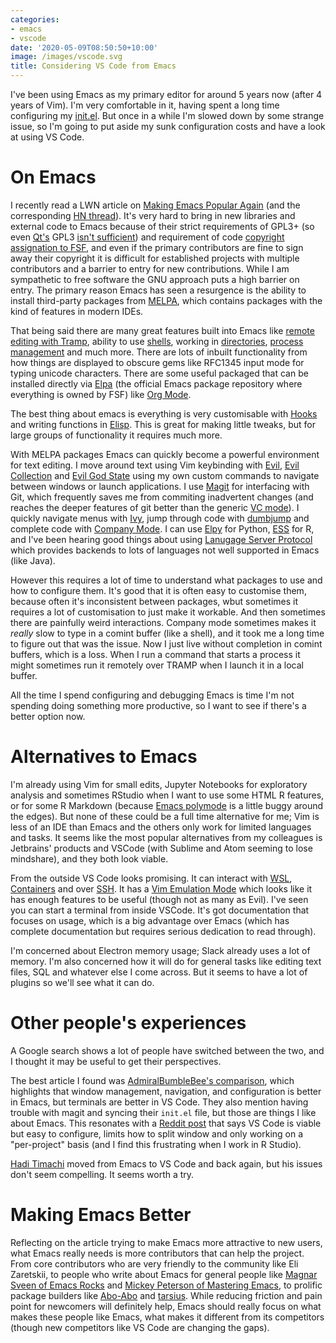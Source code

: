 ```yaml
---
categories:
- emacs
- vscode
date: '2020-05-09T08:50:50+10:00'
image: /images/vscode.svg
title: Considering VS Code from Emacs
---
```


I've been using Emacs as my primary editor for around 5 years now (after 4 years of Vim).
I'm very comfortable in it, having spent a long time configuring my [init.el](https://github.com/EdwardJRoss/dotfiles/blob/master/emacs.d/init.el).
But once in a while I'm slowed down by some strange issue, so I'm going to put aside my sunk configuration costs and have a look at using VS Code.

# On Emacs

I recently read a LWN article on [Making Emacs Popular Again](https://lwn.net/SubscriberLink/819452/1480c3a59d3d9093/) (and the corresponding [HN thread](https://news.ycombinator.com/item?id=23107123)).
It's very hard to bring in new libraries and external code to Emacs because of their strict requirements of GPL3+ (so even [Qt's](https://www.qt.io/) GPL3 [isn't sufficient](https://lwn.net/ml/emacs-devel/E1jPGhC-0003i1-W4@fencepost.gnu.org/)) and requirement of code [copyright assignation to FSF](https://www.gnu.org/software/emacs/manual/html_node/emacs/Copyright-Assignment.html), and even if the primary contributors are fine to sign away their copyright it is difficult for established projects with multiple contributors and a barrier to entry for new contributions.
While I am sympathetic to free software the GNU approach puts a high barrier on entry.
The primary reason Emacs has seen a resurgence is the ability to install third-party packages from [MELPA](https://melpa.org/), which contains packages with the kind of features in modern IDEs.

That being said there are many great features built into Emacs like [remote editing with Tramp](https://www.gnu.org/software/emacs/manual/html_node/tramp/Quick-Start-Guide.html), ability to use [shells](https://www.masteringemacs.org/article/running-shells-in-emacs-overview), working in [directories](https://www.gnu.org/software/emacs/manual/html_node/emacs/Dired.html), [process management](https://www.masteringemacs.org/article/displaying-interacting-processes-proced) and much more.
There are lots of inbuilt functionality from how things are displayed to obscure gems like RFC1345 input mode for typing unicode characters.
There are some useful packaged that can be installed directly via [Elpa](https://elpa.gnu.org/) (the official Emacs package repository where everything is owned by FSF) like [Org Mode](https://orgmode.org/).

The best thing about emacs is everything is very customisable with [Hooks](https://www.gnu.org/software/emacs/manual/html_node/emacs/Hooks.html) and writing functions in [Elisp](https://www.gnu.org/software/emacs/manual/html_node/elisp/).
This is great for making little tweaks, but for large groups of functionality it requires much more.

With MELPA packages Emacs can quickly become a powerful environment for text editing.
I move around text using Vim keybinding with [Evil](https://github.com/emacs-evil/evil), [Evil Collection](https://github.com/emacs-evil/evil-collection/) and [Evil God State](https://github.com/gridaphobe/evil-god-state/) using my own custom commands to navigate between windows or launch applications.
I use [Magit](https://magit.vc/) for interfacing with Git, which frequently saves me from commiting inadvertent changes (and reaches the deeper features of git better than the generic [VC mode](https://www.gnu.org/software/emacs/manual/html_node/emacs/Version-Control.html)).
I quickly navigate menus with [Ivy](https://github.com/abo-abo/swiper), jump through code with [dumbjump](https://github.com/jacktasia/dumb-jump) and complete code with [Company Mode](https://company-mode.github.io/).
I can use [Elpy](https://github.com/jorgenschaefer/elpy) for Python, [ESS](https://ess.r-project.org/) for R, and I've been hearing good things about using [Lanugage Server Protocol](https://emacs-lsp.github.io/lsp-mode/) which provides backends to lots of languages not well supported in Emacs (like Java).

However this requires a lot of time to understand what packages to use and how to configure them.
It's good that it is often easy to customise them, because often it's inconsistent between packages, wbut sometimes it requires a lot of customisation to just make it workable.
And then sometimes there are painfully weird interactions.
Company mode sometimes makes it *really* slow to type in a comint buffer (like a shell), and it took me a long time to figure out that was the issue.
Now I just live without completion in comint buffers, which is a loss.
When I run a command that starts a process it might sometimes run it remotely over TRAMP when I launch it in a local buffer.

All the time I spend configuring and debugging Emacs is time I'm not spending doing something more productive, so I want to see if there's a better option now.

# Alternatives to Emacs

I'm already using Vim for small edits, Jupyter Notebooks for exploratory analysis and sometimes RStudio when I want to use some HTML R features, or for some R Markdown (because [Emacs polymode](https://github.com/polymode/polymode) is a little buggy around the edges).
But none of these could be a full time alternative for me; Vim is less of an IDE than Emacs and the others only work for limited languages and tasks.
It seems like the most popular alternatives from my colleagues is Jetbrains' products and VSCode (with Sublime and Atom seeming to lose mindshare), and they both look viable.

From the outside VS Code looks promising.
It can interact with [WSL](https://code.visualstudio.com/docs/remote/wsl), [Containers](https://code.visualstudio.com/docs/containers/overview) and over [SSH](https://code.visualstudio.com/docs/remote/ssh).
It has a [Vim Emulation Mode](https://github.com/VSCodeVim/Vim) which looks like it has enough features to be useful (though not as many as Evil).
I've seen you can start a terminal from inside VSCode.
It's got documentation that focuses on usage, which is a big advantage over Emacs (which has complete documentation but requires serious dedication to read through).

I'm concerned about Electron memory usage; Slack already uses a lot of memory.
I'm also concerned how it will do for general tasks like editing text files, SQL and whatever else I come across.
But it seems to have a lot of plugins so we'll see what it can do.

# Other people's experiences

A Google search shows a lot of people have switched between the two, and I thought it may be useful to get their perspectives.

The best article I found was [AdmiralBumbleBee's comparison](https://www.admiralbumblebee.com/programming/2020/01/04/Six-months-VS-Code.html), which highlights that window management, navigation, and configuration is better in Emacs, but terminals are better in VS Code.
They also mention having trouble with magit and syncing their `init.el` file, but those are things I like about Emacs.
This resonates with a [Reddit post](https://www.reddit.com/r/emacs/comments/8h1cxa/any_long_time_emacs_users_tried_vscode/dyhf84a/) that says VS Code is viable but easy to configure, limits how to split window and only working on a "per-project" basis (and I find this frustrating when I work in R Studio).

[Hadi Timachi](https://hadi.timachi.com/2019/12/07/Why_I_switched_from_VScode_to_Emacs) moved from Emacs to VS Code and back again, but his issues don't seem compelling.
It seems worth a try.

# Making Emacs Better

Reflecting on the article trying to make Emacs more attractive to new users, what Emacs really needs is more contributors that can help the project.
From core contributors who are very friendly to the community like Eli Zaretskii, to people who write about Emacs for general people like [Magnar Sveen of Emacs Rocks](http://emacsrocks.com/) and [Mickey Peterson of Mastering Emacs](https://www.masteringemacs.org), to prolific package builders like [Abo-Abo](https://github.com/abo-abo/) and [tarsius](https://github.com/tarsius).
While reducing friction and pain point for newcomers will definitely help, Emacs should really focus on what makes these people like Emacs, what makes it different from its competitors (though new competitors like VS Code are changing the gaps).